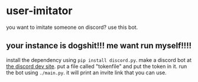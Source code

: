 
# user-imitator

you want to imitate someone on discord? use this bot.

## your instance is dogshit!!! me want run myself!!!!

install the dependency using `pip install discord.py`. make a discord bot at [the discord dev site](https://discord.com/developers/applications). put a file called "tokenfile" and put the token in it. run the bot using `./main.py`. it will print an invite link that you can use.
